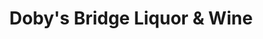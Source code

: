 ---
title: "Doby's Bridge Liquor & Wine"
url: /indian-land/dobys-bridge-liquor-and-wine/
shop: alcohol
---